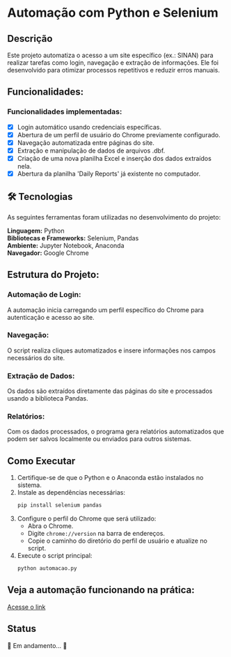 # Automação com Python e Selenium  

## Descrição  
Este projeto automatiza o acesso a um site específico (ex.: SINAN) para realizar tarefas como login, navegação e extração de informações. Ele foi desenvolvido para otimizar processos repetitivos e reduzir erros manuais.  

## Funcionalidades:  

### Funcionalidades implementadas:  
- [x] Login automático usando credenciais específicas.  
- [x] Abertura de um perfil de usuário do Chrome previamente configurado.  
- [x] Navegação automatizada entre páginas do site.  
- [x] Extração e manipulação de dados de arquivos .dbf.
- [x] Criação de uma nova planilha Excel e inserção dos dados extraídos nela.
- [x] Abertura da planilha 'Daily Reports' já existente no computador.   

## 🛠 Tecnologias  
As seguintes ferramentas foram utilizadas no desenvolvimento do projeto:  

**Linguagem:** Python  
**Bibliotecas e Frameworks:** Selenium, Pandas  
**Ambiente:** Jupyter Notebook, Anaconda  
**Navegador:** Google Chrome  

## Estrutura do Projeto:  

### Automação de Login:  
A automação inicia carregando um perfil específico do Chrome para autenticação e acesso ao site.  

### Navegação:  
O script realiza cliques automatizados e insere informações nos campos necessários do site.  

### Extração de Dados:  
Os dados são extraídos diretamente das páginas do site e processados usando a biblioteca Pandas.  

### Relatórios:  
Com os dados processados, o programa gera relatórios automatizados que podem ser salvos localmente ou enviados para outros sistemas.  

## Como Executar  
1. Certifique-se de que o Python e o Anaconda estão instalados no sistema.  
2. Instale as dependências necessárias:  
   ```bash  
   pip install selenium pandas  
   ```  
3. Configure o perfil do Chrome que será utilizado:  
   - Abra o Chrome.  
   - Digite `chrome://version` na barra de endereços.  
   - Copie o caminho do diretório do perfil de usuário e atualize no script.  
4. Execute o script principal:  
   ```bash  
   python automacao.py  
   ```
## Veja a automação funcionando na prática:
[Acesse o link](https://drive.google.com/file/d/1ohVG0MiZkgCebL4HyFB8aL8ue2DtJO9S/view?usp=drive_link)

## Status  
🚧 Em andamento... 🚧  
